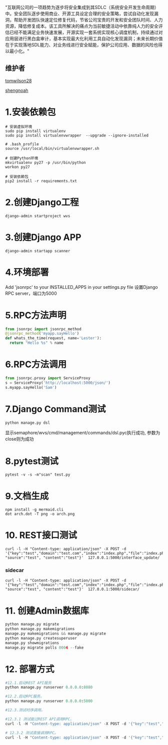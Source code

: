 

"互联网公司的一项趋势为逐步将安全集成到其SDLC（系统安全开发生命周期）中。安全团队逐步使用商业、开源工具设定合理的安全策略，尝试自动化发现漏洞，帮助开发团队快速定位修复代码，节省公司宝贵的开发和安全团队时间、人力资源，降低修复成本。该工具所解决的痛点为当前敏捷活动中依靠纯人力的安全评估已经不能满足业务快速发展，开源实现一套系统实现核心调度机制，持续通过对应用层进行黑白盒审计，基本实现最大化利用工具自动化发现漏洞；未来长期价值在于实现落地SDL能力、对业务线进行安全赋能，保护公司应用、数据的风险也得以最小化。"

## 维护者

[tomwilson28](https://github.com/tomwilson28)

[shengnoah](https://github.com/shengnoah)

# 1.安装依赖包 

```
# 安装虚拟环境
sudo pip install virtualenv
sudo pip install virtualenvwrapper  --upgrade --ignore-installed

# .bash_profile
source /usr/local/bin/virtualenvwrapper.sh

# 创建Python环境
mkvirtualenv py27 -p /usr/bin/python
workon py27

# 安装依赖包
pip2 install -r requirements.txt
```

# 2.创建Django工程
```
django-admin startproject wvs
```

# 3.创建Django APP

```
django-admin startapp scanner
```

# 4.环境部署 

Add 'jsonrpc' to your INSTALLED_APPS in your settings.py file
设置Django RPC server，端口为5000

# 5.RPC方法声明

```python
from jsonrpc import jsonrpc_method
@jsonrpc_method('myapp.sayHello')
def whats_the_time(request, name='Lester'):
  return "Hello %s" % name
```

# 6.RPC方法调用
```python
from jsonrpc.proxy import ServiceProxy
s = ServiceProxy('http://localhost:5000/json/')
s.myapp.sayHello('Sam') 
```

# 7.Django Command测试
```python
python manage.py dsl
```

显示semaphore/wvs/cmd/management/commands/dsl.pyc执行成功, 参数为close则为成功

# 8.pytest测试

```
pytest -v -s -m"scan" test.py
```

# 9.文档生成


```
npm install -g mermaid.cli
dot arch.dot -T png -o arch.png
```

# 10. REST接口测试
```
curl -l -H "Content-type: application/json" -X POST -d '{"key":"test","domain":"test.com","index":"index.php","file":"index.php","params":"key1,key2,key3", "source":"test", "content":"test"}'  127.0.0.1:5000/interface_update/
```

### sidecar
```
curl -l -H "Content-type: application/json" -X POST -d '{"key":"test","domain":"test.com","index":"index.php","file":"index.php","params":"key1,key2,key3", "source":"test", "content":"test"}'  127.0.0.1:5000/sidecar/
```


# 11. 创建Admin数据库
```python
python manage.py migrate
python manage.py makemigrations
manage.py makemigrations && manage.py migrate
python manage.py createsuperuser
manage.py showmigrations
manage.py migrate polls 0004 --fake
```


# 12. 部署方式

```python
#12.1.启动REST API服务
python manage.py runserver 0.0.0.0:8080

#12.2.启动RPC服务。 
python manage.py runserver 0.0.0.0:5000

#12.3.测试时序调用。

#12.3.1 测试能过REST API调用RPC。
curl -l -H "Content-type: application/json" -X POST -d '{"key":"test","domain":"test.com","index":"index.php","file":"index.php","params":"key1,key2,key3", "source":"test", "content":"test"}'  127.0.0.1:5000/interface_update/

# 12.3.2 测试直接调用RPC。
curl -l -H "Content-type: application/json" -X POST -d '{"key":"test","domain":"test.com","index":"index.php","file":"index.php","params":"key1,key2,key3", "source":"test", "content":"test"}'  127.0.0.1:5000/sidecar/
```


